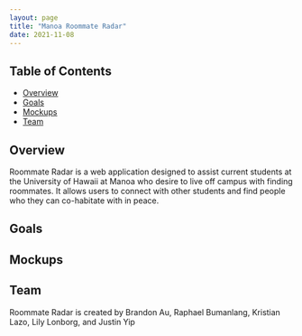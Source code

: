 ```yaml
---
layout: page
title: "Manoa Roommate Radar"
date: 2021-11-08
---
```

## Table of Contents
* [Overview](#overview)
* [Goals](#goals)
* [Mockups](#mockups)
* [Team](#team)

## Overview
Roommate Radar is a web application designed to assist current students at the University of Hawaii at Manoa who desire to live off campus with finding roommates. It allows users to connect with other students and find people who they can co-habitate with in peace.

## Goals

## Mockups

## Team
Roommate Radar is created by Brandon Au, Raphael Bumanlang, Kristian Lazo, Lily Lonborg, and Justin Yip

